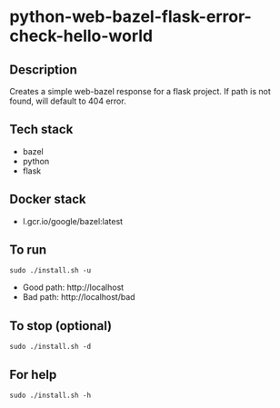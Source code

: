 # python-web-bazel-flask-error-check-hello-world

## Description
Creates a simple web-bazel response for a flask project.
If path is not found, will default to 404 error.

## Tech stack
- bazel
- python
- flask

## Docker stack
- l.gcr.io/google/bazel:latest

## To run
`sudo ./install.sh -u`
- Good path: http://localhost
- Bad path: http://localhost/bad

## To stop (optional)
`sudo ./install.sh -d`

## For help
`sudo ./install.sh -h`
